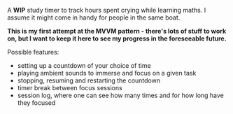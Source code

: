 A **WIP** study timer to track hours spent crying while learning maths. I assume it might come in handy for people in the same boat.

**This is my first attempt at the MVVM pattern - there's lots of stuff to work on, but I want to keep it here to see my progress in the foreseeable future.**

Possible features:
* setting up a countdown of your choice of time
* playing ambient sounds to immerse and focus on a given task
* stopping, resuming and restarting the countdown
* timer break between focus sessions
* session log, where one can see how many times and for how long have they focused
